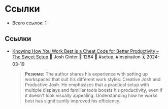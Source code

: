 # Ссылки

- Всего ссылок: 1

## Ссылки

- [Knowing How You Work Best is a Cheat Code for Better Productivity – The Sweet Setup](https://thesweetsetup.com/knowing-how-you-work-best-is-a-cheat-code-for-better-productivity/) 👤 Josh Ginter 💬 1264 🔖 #setup, #inspiration 🗓️ 2024-03-19
    > **Резюме:** The author shares his experience with setting up workspaces that suit his different work styles: Creative Josh and Productive Josh. He emphasizes that a practical setup with multiple displays and familiar tools boosts his productivity, even if it doesn't look visually appealing. Understanding how he works best has significantly improved his efficiency.

